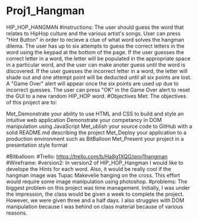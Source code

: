 # Proj1_Hangman
HIP_HOP_HANGMAN
#instructions:
The user should guess the word that relates to HipHop culture and the various artist's songs. User can press "Hint Button" in order to recieve a clue of what word solves the hangman dilema. The user has up to six attempts to guess the correct letters in the word using the keypad at the bottom of the page.  If the user guesses the correct letter in a word, the letter will be populated in the appropriate space in a particular word, and the user can make anoter guess until the word is discovered.  If the user guesses the incorrect letter in a word, the letter will shade out and one attempt point will be deducted until all six points are lost. A "Game Over" alert will appear once the six points are used up due to incorrect guesses. The user can press "OK" in the Game Over alert to reset the GUI to a new random HIP_HOP word.
#Objectives Met:
The objectives of this project are to:

Met_Demonstrate your ability to use HTML and CSS to build and style an intuitive web application
Demonstrate your competancy in DOM manipulation using JavaScript
Met_ublish your source code to GitHub with a solid README.md describing the project
Met_Deploy your application to a production environment such as BitBalloon
Met_Present your project in a presentation style format

#Bitballoon:
#Trello:
https://trello.com/b/Ha8g1XQG/proj1hangman
#Wireframe:
#version2:
In version2 of HIP_HOP_Hangman I would like to develope the Hints for each word. Also, it would be really cool if the hangman image was Tupac Makevelie hanging on the cross.  This effort would require some image manipulation using photoshop.
#problems:
The biggest problem on this project was time management. Initially, I was under the impression, the class would be given a week to complete the project.  However, we were given three and a half days.  I also struggles with DOM manipulation because I was behind on class material because of various reasons.
